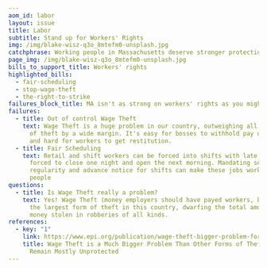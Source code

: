 ```yaml
---
aom_id: labor
layout: issue
title: Labor
subtitle: Stand up for Workers' Rights
img: /img/blake-wisz-q3o_8mtefm0-unsplash.jpg
catchphrase: Working people in Massachusetts deserve stronger protections
page_img: /img/blake-wisz-q3o_8mtefm0-unsplash.jpg
bills_to_support_title: Workers' rights
highlighted_bills:
  - fair-scheduling
  - stop-wage-theft
  - the-right-to-strike
failures_block_title: MA isn't as strong on workers' rights as you might expect
failures:
  - title: Out of control Wage Theft
    text: Wage Theft is a huge problem in our country, outweighing all other types
      of theft by a wide margin. It's easy for bosses to withhold pay unfairly,
      and hard for workers to get restitution.
  - title: Fair Scheduling
    text: Retail and shift workers can be forced into shifts with late notice, or
      forced to close one night and open the next morning. Mandating some
      regularity and advance notice for shifts can make these jobs workable for
      people
questions:
  - title: Is Wage Theft really a problem?
    text: Yes! Wage Theft (money employers should have payed workers, but didn't) is
      the largest form of theft in this country, dwarfing the total amount of
      money stolen in robberies of all kinds.
references:
  - key: "1"
    link: https://www.epi.org/publication/wage-theft-bigger-problem-forms-theft-workers/
    title: Wage Theft is a Much Bigger Problem Than Other Forms of Theft—But Workers
      Remain Mostly Unprotected
---
```

